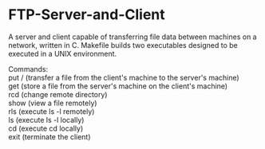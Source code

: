 # FTP-Server-and-Client
A server and client capable of transferring file data between machines on a network, written in C. Makefile builds two executables designed to be executed in a UNIX environment.

Commands: <br />
put /<pathname> (transfer a file from the client's machine to the server's machine) <br />
get <pathname> (store a file from the server's machine on the client's machine) <br />
rcd <pathname> (change remote directory) <br />
show <pathname> (view a file remotely) <br />
rls (execute ls -l remotely) <br />
ls (execute ls -l locally) <br />
cd <pathname> (execute cd locally) <br />
exit (terminate the client)
